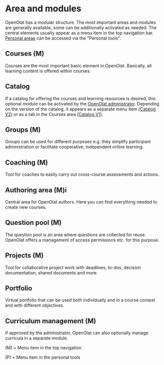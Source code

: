 # Area and modules
OpenOlat has a modular structure. The most important areas and modules are generally available, some can be additionally activated as needed. The central elements usually appear as a menu item in the top navigation bar. [Personal areas](../personal_menu/index.md) can be accessed via the "Personal tools". 

## Courses (M)
Courses are the most important basic element in OpenOlat. Basically, all learning content is offered within courses.

## Catalog
If a catalog for offering the courses and learning resources is desired, this optional module can be activated by the [OpenOlat administrator](../../manual_admin/administration/Modules_Catalog_2.0.md). Depending on the version of the catalog, it appears as a separate menu item [(Catalog V2)](../area_modules/catalog2.0.md) or as a tab in the Courses area [(Catalog V1)](../area_modules/catalog1.0.md). 

## Groups (M)
Groups can be used for different purposes e.g. they simplify participant administration or facilitate cooperative, independent online learning.

## Coaching (M)
Tool for coaches to easily carry out cross-course assessments and actions.

## Authoring area (M)i
Central area for OpenOlat authors. Here you can find everything needed to create new courses.

## Question pool (M)
The question pool is an area where questions are collected for reuse. OpenOlat offers a management of access permissions etc. for this purpose.

## Projects (M)
Tool for collaborative project work with deadlines, to-dos, decision documentation, shared documents and more.

## Portfolio
Virtual portfolio that can be used both individually and in a course context and with different objectives.

## Curriculum management (M)
If approved by the administrator, OpenOlat can also optionally manage curricula in a separate module.


(M) = Menu item in the top navigation

(P) = Menu item in the personal tools